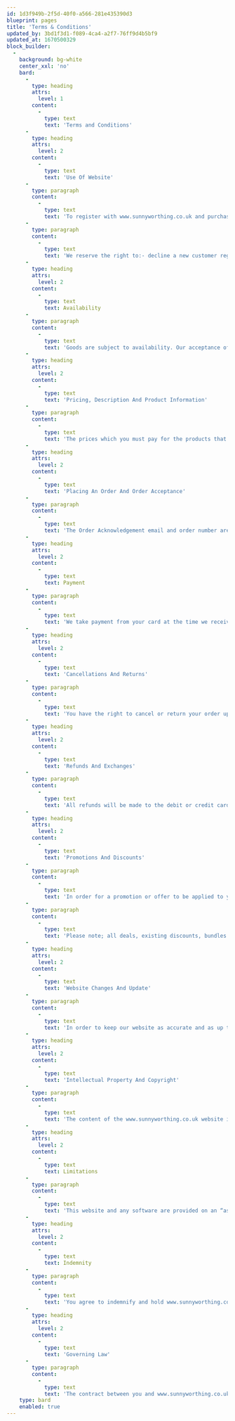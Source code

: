```yaml
---
id: 1d3f949b-2f5d-40f0-a566-281e435390d3
blueprint: pages
title: 'Terms & Conditions'
updated_by: 3bd1f3d1-f089-4ca4-a2f7-76ff9d4b5bf9
updated_at: 1670500329
block_builder:
  -
    background: bg-white
    center_xxl: 'no'
    bard:
      -
        type: heading
        attrs:
          level: 1
        content:
          -
            type: text
            text: 'Terms and Conditions'
      -
        type: heading
        attrs:
          level: 2
        content:
          -
            type: text
            text: 'Use Of Website'
      -
        type: paragraph
        content:
          -
            type: text
            text: 'To register with www.sunnyworthing.co.uk and purchase goods from our website, you must be over eighteen years of age. You must ensure that the details provided by you on registration or at any time are correct and complete. You must inform us immediately of any changes to the information that you provided when registering, by updating your personal details. You must give us your real name, address, phone number, email address and any other details that we may require to process your order.'
      -
        type: paragraph
        content:
          -
            type: text
            text: 'We reserve the right to:- decline a new customer registration or suspend a customer’s account at any time and at our sole discretion- in our absolute discretion, to terminate your access to all or part of the services with or without notice- in our absolute discretion, to discontinue the website or services, or any part thereof, at any time, with or without notice.'
      -
        type: heading
        attrs:
          level: 2
        content:
          -
            type: text
            text: Availability
      -
        type: paragraph
        content:
          -
            type: text
            text: 'Goods are subject to availability. Our acceptance of your offer to purchase our goods is subject to their availability. Our acknowledgement of order acceptance via the web or email is not a guarantee of delivery. If we are unable to deliver the goods which you have offered to purchase, we will let you know as quickly as possible and a full refund will be given. Orders that include sale items may be sent incomplete if certain sale lines are out of stock. Your card will be refunded and you will be notified as above.'
      -
        type: heading
        attrs:
          level: 2
        content:
          -
            type: text
            text: 'Pricing, Description And Product Information'
      -
        type: paragraph
        content:
          -
            type: text
            text: 'The prices which you must pay for the products that you order are set out on the website at the time you place your order, except where we discover an error in the price of the products you have ordered. In this event, we will inform you as soon as possible after receiving your order and give you the option of reconfirming your order at the correct price, or cancelling it. If we are unable to contact you, we will treat the order as cancelled. The prices quoted on this website apply only to products sold via this website. Where the same products are available via another stockist different prices may apply. All prices are shown in £ sterling and include VAT where applicable. Although we will take all reasonable care to ensure that all descriptions, details and prices of products appearing on the website are correct at the time when the information was entered onto the system, the information appearing on this website at any time may not reflect the exact position at the moment you place an order.'
      -
        type: heading
        attrs:
          level: 2
        content:
          -
            type: text
            text: 'Placing An Order And Order Acceptance'
      -
        type: paragraph
        content:
          -
            type: text
            text: 'The Order Acknowledgement email and order number are our confirmation of your order with us. Completion of the contract between you and us will take place once we your listing has gone from “Pending” to live on the website, unless we have notified you that we do not accept your order, or you have cancelled it.'
      -
        type: heading
        attrs:
          level: 2
        content:
          -
            type: text
            text: Payment
      -
        type: paragraph
        content:
          -
            type: text
            text: 'We take payment from your card at the time we receive your order, once we have checked your card details. Payment must be made with a valid credit or debit card acceptable to us. The address at which the card is registered must be the same as your billing address. You can register a new payment card at any time, but the card associated with a given order cannot be changed once you have checked out.To ensure that your credit, debit or charge card is not being used without your consent, we will validate name, address and other personal information supplied by you during the order process against appropriate third party databases. By accepting these terms and conditions you consent to such checks being made. In performing these checks, personal information provided by you may be disclosed to a registered credit reference agency which may keep a record of that information. This is done only to confirm your identity; a credit check is not performed and your credit rating will be unaffected.'
      -
        type: heading
        attrs:
          level: 2
        content:
          -
            type: text
            text: 'Cancellations And Returns'
      -
        type: paragraph
        content:
          -
            type: text
            text: 'You have the right to cancel or return your order up to 7 working days following receipt of your goods. This includes your right to cancel your order under the distance selling regulations. You will receive a full refund including the original postage and packaging for the order if the charge was levied with your original order and it is returned in full.This does not affect your statutory rights. Returns outside the timeframe set out above may be accepted at the sole discretion of www.sunnyworthing.co.uk. Please contact George McEntegart by email contact@sunnyworthing.co.uk for information about returns.'
      -
        type: heading
        attrs:
          level: 2
        content:
          -
            type: text
            text: 'Refunds And Exchanges'
      -
        type: paragraph
        content:
          -
            type: text
            text: 'All refunds will be made to the debit or credit card on which the original purchase was made, within 30 days of the cancellation of the order or return of the goods. In the event that sunnyworthing.co.uk is unable to credit your original method of payment, we will contact you to arrange an alternate method of refund.'
      -
        type: heading
        attrs:
          level: 2
        content:
          -
            type: text
            text: 'Promotions And Discounts'
      -
        type: paragraph
        content:
          -
            type: text
            text: 'In order for a promotion or offer to be applied to your order, a valid promotion code must be entered into the promotion code box on the basket page. www.sunnyworthing.co.uk cannot be held liable for not discounting the order if a valid code has not been entered. If placing an order by telephone you must quote the promotion code before placing your order. Promotions and promotion codes are subject to the terms and conditions specified by www.sunnyworthing.co.uk at the point of purchase. Only one code can be used per order.'
      -
        type: paragraph
        content:
          -
            type: text
            text: 'Please note; all deals, existing discounts, bundles and offers are excluded from further discount. Discount codes will not apply to any existing offers or promotions.'
      -
        type: heading
        attrs:
          level: 2
        content:
          -
            type: text
            text: 'Website Changes And Update'
      -
        type: paragraph
        content:
          -
            type: text
            text: 'In order to keep our website as accurate and as up to date as reasonably possible, it may be necessary, from time to time, to restrict access to the site in order to undertake necessary maintenance work. We will make every effort to ensure that any down time or restricted access is kept to a minimum. Registration data and certain other information about you is subject to our privacy policy. We recommend that you read our privacy policy before you accept these terms and conditions.'
      -
        type: heading
        attrs:
          level: 2
        content:
          -
            type: text
            text: 'Intellectual Property And Copyright'
      -
        type: paragraph
        content:
          -
            type: text
            text: 'The content of the www.sunnyworthing.co.uk website is protected by copyright, trademarks, database and other intellectual property rights. You may retrieve and display the content of the website on a computer screen, store such content in electronic form on disc (but not any server or other storage device connected to a network) or print one copy of such content for your own personal, non-commercial use, provided you keep intact all and any copyright and proprietary notices. You may not otherwise reproduce, modify, copy or distribute or use for commercial purposes any of the materials or content on the website without written permission from www.sunnyworthing.co.uk.'
      -
        type: heading
        attrs:
          level: 2
        content:
          -
            type: text
            text: Limitations
      -
        type: paragraph
        content:
          -
            type: text
            text: 'This website and any software are provided on an “as is” basis, without warranties of any kind, either express or implied, including, without limitation, implied warranties of merchantability, fitness for a particular purpose or non-infringement.'
      -
        type: heading
        attrs:
          level: 2
        content:
          -
            type: text
            text: Indemnity
      -
        type: paragraph
        content:
          -
            type: text
            text: 'You agree to indemnify and hold www.sunnyworthing.co.uk harmless from all liabilities, claims and expenses that arise out of the content you submit, post or transmit via the www.sunnyworthing.co.uk website, or from your use/misuse of the website, or the use/misuse by any person for whom you are responsible or from your violation of the terms and conditions.'
      -
        type: heading
        attrs:
          level: 2
        content:
          -
            type: text
            text: 'Governing Law'
      -
        type: paragraph
        content:
          -
            type: text
            text: 'The contract between you and www.sunnyworthing.co.uk under which you have made your purchases, it is agreed, shall be governed by, and interpreted in accordance with, English law. The English courts shall have jurisdiction to resolve any disputes between us. This does not affect your statutory rights.'
    type: bard
    enabled: true
---
```

